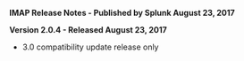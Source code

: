 **IMAP Release Notes - Published by Splunk August 23, 2017**


**Version 2.0.4 - Released August 23, 2017**

* 3.0 compatibility update release only
